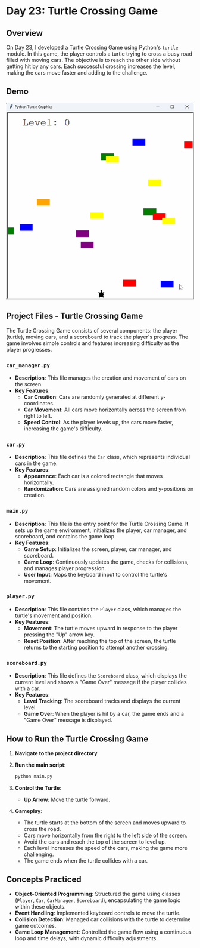# Day 23: Turtle Crossing Game

## Overview

On Day 23, I developed a Turtle Crossing Game using Python's `turtle` module. In this game, the player controls a turtle trying to cross a busy road filled with moving cars. The objective is to reach the other side without getting hit by any cars. Each successful crossing increases the level, making the cars move faster and adding to the challenge.

## Demo
![](Demo.gif)

## Project Files - Turtle Crossing Game

The Turtle Crossing Game consists of several components: the player (turtle), moving cars, and a scoreboard to track the player's progress. The game involves simple controls and features increasing difficulty as the player progresses.


### `car_manager.py`
- **Description**: This file manages the creation and movement of cars on the screen.
- **Key Features**:
  - **Car Creation**: Cars are randomly generated at different y-coordinates.
  - **Car Movement**: All cars move horizontally across the screen from right to left.
  - **Speed Control**: As the player levels up, the cars move faster, increasing the game's difficulty.

### `car.py`
- **Description**: This file defines the `Car` class, which represents individual cars in the game.
- **Key Features**:
  - **Appearance**: Each car is a colored rectangle that moves horizontally.
  - **Randomization**: Cars are assigned random colors and y-positions on creation.

### `main.py`
- **Description**: This file is the entry point for the Turtle Crossing Game. It sets up the game environment, initializes the player, car manager, and scoreboard, and contains the game loop.
- **Key Features**:
  - **Game Setup**: Initializes the screen, player, car manager, and scoreboard.
  - **Game Loop**: Continuously updates the game, checks for collisions, and manages player progression.
  - **User Input**: Maps the keyboard input to control the turtle's movement.

### `player.py`
- **Description**: This file contains the `Player` class, which manages the turtle's movement and position.
- **Key Features**:
  - **Movement**: The turtle moves upward in response to the player pressing the "Up" arrow key.
  - **Reset Position**: After reaching the top of the screen, the turtle returns to the starting position to attempt another crossing.

### `scoreboard.py`
- **Description**: This file defines the `Scoreboard` class, which displays the current level and shows a "Game Over" message if the player collides with a car.
- **Key Features**:
  - **Level Tracking**: The scoreboard tracks and displays the current level.
  - **Game Over**: When the player is hit by a car, the game ends and a "Game Over" message is displayed.

## How to Run the Turtle Crossing Game

1. **Navigate to the project directory**

2. **Run the main script**:
    ```bash
    python main.py
    ```

3. **Control the Turtle**:
    - **Up Arrow**: Move the turtle forward.

4. **Gameplay**:
    - The turtle starts at the bottom of the screen and moves upward to cross the road.
    - Cars move horizontally from the right to the left side of the screen.
    - Avoid the cars and reach the top of the screen to level up.
    - Each level increases the speed of the cars, making the game more challenging.
    - The game ends when the turtle collides with a car.

## Concepts Practiced

- **Object-Oriented Programming**: Structured the game using classes (`Player`, `Car`, `CarManager`, `Scoreboard`), encapsulating the game logic within these objects.
- **Event Handling**: Implemented keyboard controls to move the turtle.
- **Collision Detection**: Managed car collisions with the turtle to determine game outcomes.
- **Game Loop Management**: Controlled the game flow using a continuous loop and time delays, with dynamic difficulty adjustments.
